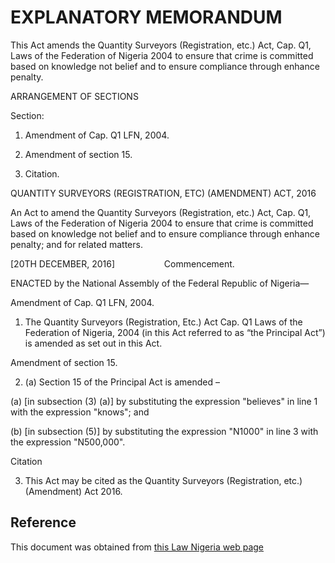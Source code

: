 # EXPLANATORY MEMORANDUM

This Act amends the Quantity Surveyors (Registration, etc.) Act, Cap. Q1, Laws of the Federation of Nigeria 2004 to ensure that crime is committed based on knowledge not belief and to ensure compliance through enhance penalty.

ARRANGEMENT OF SECTIONS

Section:

1. Amendment of Cap. Q1 LFN, 2004.

2. Amendment of section 15.

3. Citation.

QUANTITY SURVEYORS (REGISTRATION, ETC) (AMENDMENT) ACT, 2016

An Act to amend the Quantity Surveyors (Registration, etc.) Act, Cap. Q1, Laws of the Federation of Nigeria 2004 to ensure that crime is committed based on knowledge not belief and to ensure compliance through enhance penalty; and for related matters.

[20TH DECEMBER, 2016]                    Commencement.

ENACTED by the National Assembly of the Federal Republic of Nigeria—

Amendment of Cap. Q1 LFN, 2004.

1. The Quantity Surveyors (Registration, Etc.) Act Cap. Q1 Laws of the Federation of Nigeria, 2004 (in this Act referred to as “the Principal Act”) is amended as set out in this Act.

Amendment of section 15.

2. (a) Section 15 of the Principal Act is amended –

(a) [in subsection (3) (a)] by substituting the expression "believes" in line 1 with the expression "knows"; and

(b) [in subsection (5)] by substituting the expression "N1000" in line 3 with the expression "N500,000".

Citation

3. This Act may be cited as the Quantity Surveyors (Registration, etc.) (Amendment) Act 2016.

## Reference

This document was obtained from [this Law Nigeria web page](http://www.lawnigeria.com/LFN/Q/Quality-Surveyors%28Registration-Etc%29Amendment-Act.php)
